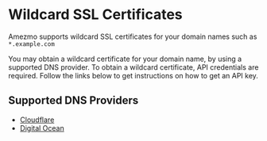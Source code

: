 # Wildcard SSL Certificates

Amezmo supports wildcard SSL certificates for your domain names
such as `*.example.com`

You may obtain a wildcard certificate
for your domain name, by using a supported DNS provider.
To obtain a wildcard certificate, API credentials are required. Follow the links below
to get instructions on how to get an API key.

## Supported DNS Providers
- [Cloudflare](https://support.cloudflare.com/hc/en-us/articles/200167836-Managing-API-Tokens-and-Keys)
- [Digital Ocean](https://www.digitalocean.com/docs/api/create-personal-access-token)
